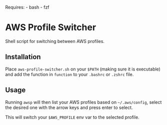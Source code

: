 Requires:
    - bash
    - fzf

# AWS Profile Switcher

Shell script for switching between AWS profiles.

## Installation

Place `aws-profile-switcher.sh` on your `$PATH` (making sure it is executable) and add the function in `function` to your `.bashrc` or `.zshrc` file.

## Usage

Running `awsp` will then list your AWS profiles based on `~/.aws/config`, select the desired one with the arrow keys and press enter to select.

This will switch your `$AWS_PROFILE` env var to the selected profile.
